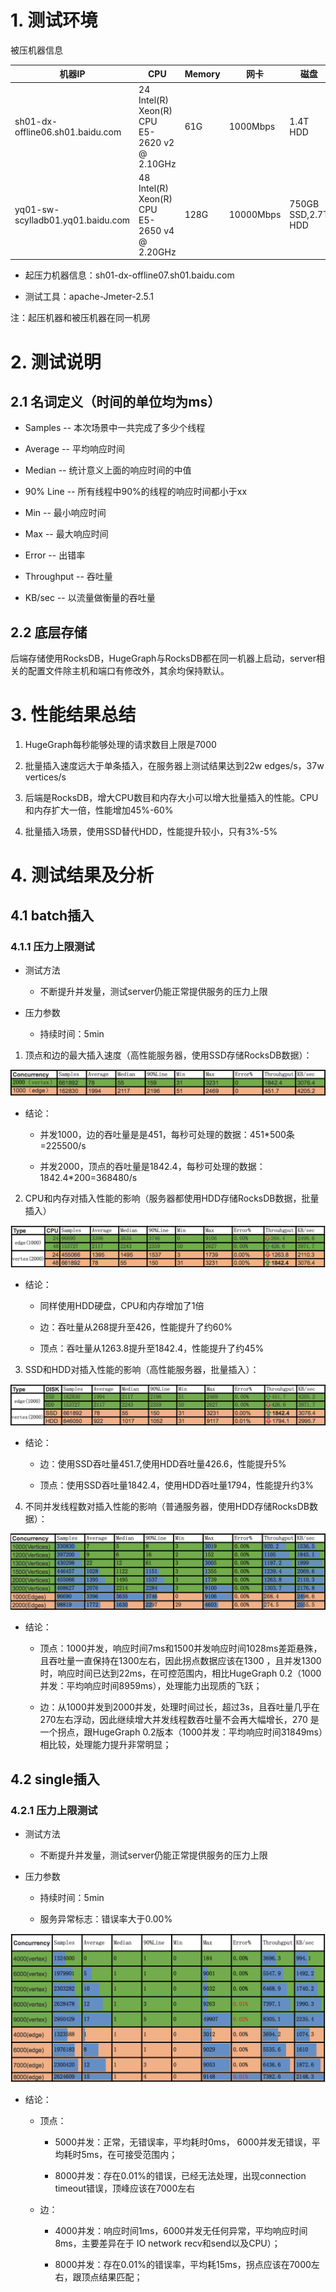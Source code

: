 # 1. 测试环境

被压机器信息

机器IP            | CPU       | Memory | 网卡     | 磁盘
---------------- | --------- | ------ | ------- | ------ 
sh01-dx-offline06.sh01.baidu.com | 24 Intel(R) Xeon(R) CPU E5-2620 v2 @ 2.10GHz | 61G | 1000Mbps | 1.4T HDD
yq01-sw-scylladb01.yq01.baidu.com | 48 Intel(R) Xeon(R) CPU E5-2650 v4 @ 2.20GHz | 128G | 10000Mbps | 750GB SSD,2.7T HDD


- 起压力机器信息：sh01-dx-offline07.sh01.baidu.com

- 测试工具：apache-Jmeter-2.5.1

注：起压机器和被压机器在同一机房

# 2. 测试说明

## 2.1 名词定义（时间的单位均为ms）

- Samples -- 本次场景中一共完成了多少个线程

- Average -- 平均响应时间

- Median -- 统计意义上面的响应时间的中值

- 90% Line -- 所有线程中90%的线程的响应时间都小于xx

- Min -- 最小响应时间

- Max -- 最大响应时间

- Error -- 出错率

- Throughput -- 吞吐量

- KB/sec -- 以流量做衡量的吞吐量

## 2.2 底层存储

后端存储使用RocksDB，HugeGraph与RocksDB都在同一机器上启动，server相关的配置文件除主机和端口有修改外，其余均保持默认。

# 3. 性能结果总结

1. HugeGraph每秒能够处理的请求数目上限是7000

2. 批量插入速度远大于单条插入，在服务器上测试结果达到22w edges/s，37w vertices/s

3. 后端是RocksDB，增大CPU数目和内存大小可以增大批量插入的性能。CPU和内存扩大一倍，性能增加45%-60%

4. 批量插入场景，使用SSD替代HDD，性能提升较小，只有3%-5%

# 4. 测试结果及分析

## 4.1 batch插入

### 4.1.1 压力上限测试

- 测试方法

    - 不断提升并发量，测试server仍能正常提供服务的压力上限

- 压力参数

    - 持续时间：5min

1. 顶点和边的最大插入速度（高性能服务器，使用SSD存储RocksDB数据）：

![image](/images/API-perf/v0.4.4/best.png)

- 结论：

    - 并发1000，边的吞吐量是是451，每秒可处理的数据：451*500条=225500/s
    
    - 并发2000，顶点的吞吐量是1842.4，每秒可处理的数据：1842.4*200=368480/s


2. CPU和内存对插入性能的影响（服务器都使用HDD存储RocksDB数据，批量插入）

![image](/images/API-perf/v0.4.4/cpu-memory.png)

- 结论：

    - 同样使用HDD硬盘，CPU和内存增加了1倍
    
    - 边：吞吐量从268提升至426，性能提升了约60%
    
    - 顶点：吞吐量从1263.8提升至1842.4，性能提升了约45%


3. SSD和HDD对插入性能的影响（高性能服务器，批量插入）：

![image](/images/API-perf/v0.4.4/ssd.png)

- 结论：

    - 边：使用SSD吞吐量451.7,使用HDD吞吐量426.6，性能提升5%

    - 顶点：使用SSD吞吐量1842.4，使用HDD吞吐量1794，性能提升约3%


4. 不同并发线程数对插入性能的影响（普通服务器，使用HDD存储RocksDB数据）：

![image](/images/API-perf/v0.4.4/threads-batch.png)

- 结论：

    - 顶点：1000并发，响应时间7ms和1500并发响应时间1028ms差距悬殊，且吞吐量一直保持在1300左右，因此拐点数据应该在1300
    ，且并发1300时，响应时间已达到22ms，在可控范围内，相比HugeGraph 0.2（1000并发：平均响应时间8959ms），处理能力出现质的飞跃；

    - 边：从1000并发到2000并发，处理时间过长，超过3s，且吞吐量几乎在270左右浮动，因此继续增大并发线程数吞吐量不会再大幅增长，270
    是一个拐点，跟HugeGraph 0.2版本（1000并发：平均响应时间31849ms）相比较，处理能力提升非常明显；


## 4.2 single插入

### 4.2.1 压力上限测试

- 测试方法

    - 不断提升并发量，测试server仍能正常提供服务的压力上限

- 压力参数

    - 持续时间：5min
    
    - 服务异常标志：错误率大于0.00%

![image](/images/API-perf/v0.4.4/threads-single.png)

- 结论：

    - 顶点：

        - 5000并发：正常，无错误率，平均耗时0ms， 6000并发无错误，平均耗时5ms，在可接受范围内；

        - 8000并发：存在0.01%的错误，已经无法处理，出现connection timeout错误，顶峰应该在7000左右

    - 边：

        - 4000并发：响应时间1ms，6000并发无任何异常，平均响应时间8ms，主要差异在于 IO network recv和send以及CPU）；

        - 8000并发：存在0.01%的错误率，平均耗15ms，拐点应该在7000左右，跟顶点结果匹配；
